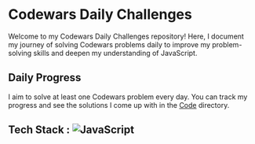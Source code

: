 
# Codewars Daily Challenges


Welcome to my Codewars Daily Challenges repository! Here, I document my journey of solving Codewars problems daily to improve my problem-solving skills and deepen my understanding of JavaScript.

## Daily Progress

I aim to solve at least one Codewars problem every day. You can track my progress and see the solutions I come up with in the [Code](./code) directory.

## Tech Stack : ![JavaScript](https://img.shields.io/badge/JavaScript-ES6-yellow)


